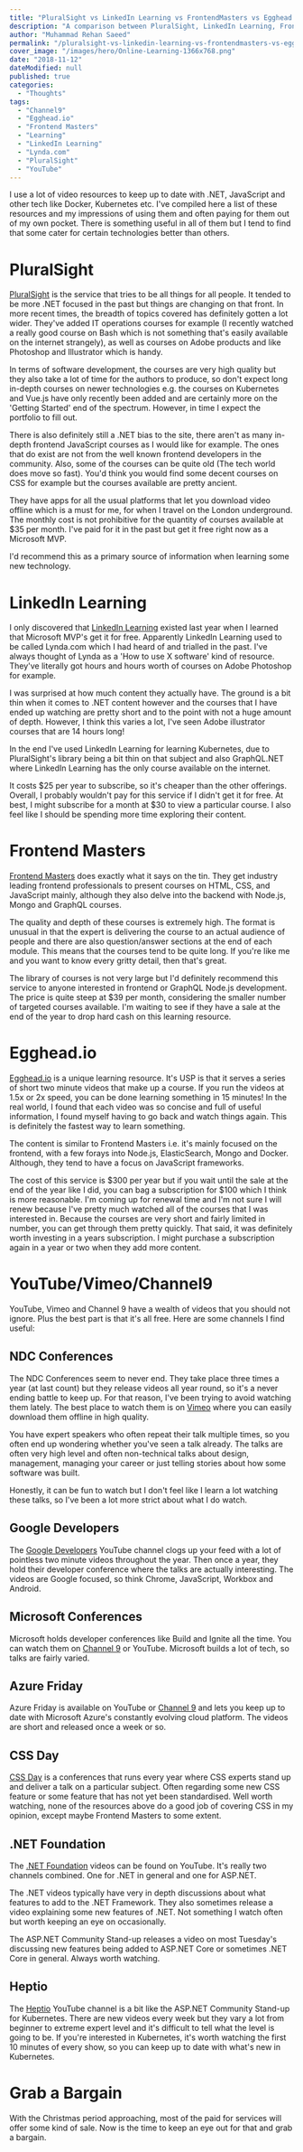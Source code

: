 ```yaml
---
title: "PluralSight vs LinkedIn Learning vs FrontendMasters vs Egghead.io vs YouTube"
description: "A comparison between PluralSight, LinkedIn Learning, Frontend Masters, Egghead.io, YouTube and other resources for software developers."
author: "Muhammad Rehan Saeed"
permalink: "/pluralsight-vs-linkedin-learning-vs-frontendmasters-vs-egghead-io-vs-youtube/"
cover_image: "/images/hero/Online-Learning-1366x768.png"
date: "2018-11-12"
dateModified: null
published: true
categories:
  - "Thoughts"
tags:
  - "Channel9"
  - "Egghead.io"
  - "Frontend Masters"
  - "Learning"
  - "LinkedIn Learning"
  - "Lynda.com"
  - "PluralSight"
  - "YouTube"
---
```


I use a lot of video resources to keep up to date with .NET, JavaScript and other tech like Docker, Kubernetes etc. I've compiled here a list of these resources and my impressions of using them and often paying for them out of my own pocket. There is something useful in all of them but I tend to find that some cater for certain technologies better than others.

# PluralSight

[PluralSight](https://www.pluralsight.com/) is the service that tries to be all things for all people. It tended to be more .NET focused in the past but things are changing on that front. In more recent times, the breadth of topics covered has definitely gotten a lot wider. They've added IT operations courses for example (I recently watched a really good course on Bash which is not something that's easily available on the internet strangely), as well as courses on Adobe products and like Photoshop and Illustrator which is handy.

In terms of software development, the courses are very high quality but they also take a lot of time for the authors to produce, so don't expect long in-depth courses on newer technologies e.g. the courses on Kubernetes and Vue.js have only recently been added and are certainly more on the 'Getting Started' end of the spectrum. However, in time I expect the portfolio to fill out.

There is also definitely still a .NET bias to the site, there aren't as many in-depth frontend JavaScript courses as I would like for example. The ones that do exist are not from the well known frontend developers in the community. Also, some of the courses can be quite old (The tech world does move so fast). You'd think you would find some decent courses on CSS for example but the courses available are pretty ancient.

They have apps for all the usual platforms that let you download video offline which is a must for me, for when I travel on the London underground. The monthly cost is not prohibitive for the quantity of courses available at $35 per month. I've paid for it in the past but get it free right now as a Microsoft MVP.

I'd recommend this as a primary source of information when learning some new technology.

# LinkedIn Learning

I only discovered that [LinkedIn Learning](https://www.linkedin.com/learning/) existed last year when I learned that Microsoft MVP's get it for free. Apparently LinkedIn Learning used to be called Lynda.com which I had heard of and trialled in the past. I've always thought of Lynda as a 'How to use X software' kind of resource. They've literally got hours and hours worth of courses on Adobe Photoshop for example.

I was surprised at how much content they actually have. The ground is a bit thin when it comes to .NET content however and the courses that I have ended up watching are pretty short and to the point with not a huge amount of depth. However, I think this varies a lot, I've seen Adobe illustrator courses that are 14 hours long!

In the end I've used LinkedIn Learning for learning Kubernetes, due to PluralSight's library being a bit thin on that subject and also GraphQL.NET where LinkedIn Learning has the only course available on the internet.

It costs $25 per year to subscribe, so it's cheaper than the other offerings. Overall, I probably wouldn't pay for this service if I didn't get it for free. At best, I might subscribe for a month at $30 to view a particular course. I also feel like I should be spending more time exploring their content.

# Frontend Masters

[Frontend Masters](https://frontendmasters.com/) does exactly what it says on the tin. They get industry leading frontend professionals to present courses on HTML, CSS, and JavaScript mainly, although they also delve into the backend with Node.js, Mongo and GraphQL courses.

The quality and depth of these courses is extremely high. The format is unusual in that the expert is delivering the course to an actual audience of people and there are also question/answer sections at the end of each module. This means that the courses tend to be quite long. If you're like me and you want to know every gritty detail, then that's great.

The library of courses is not very large but I'd definitely recommend this service to anyone interested in frontend or GraphQL Node.js development. The price is quite steep at $39 per month, considering the smaller number of targeted courses available. I'm waiting to see if they have a sale at the end of the year to drop hard cash on this learning resource.

# Egghead.io

[Egghead.io](https://egghead.io) is a unique learning resource. It's USP is that it serves a series of short two minute videos that make up a course. If you run the videos at 1.5x or 2x speed, you can be done learning something in 15 minutes! In the real world, I found that each video was so concise and full of useful information, I found myself having to go back and watch things again. This is definitely the fastest way to learn something.

The content is similar to Frontend Masters i.e. it's mainly focused on the frontend, with a few forays into Node.js, ElasticSearch, Mongo and Docker. Although, they tend to have a focus on JavaScript frameworks.

The cost of this service is $300 per year but if you wait until the sale at the end of the year like I did, you can bag a subscription for $100 which I think is more reasonable. I'm coming up for renewal time and I'm not sure I will renew because I've pretty much watched all of the courses that I was interested in. Because the courses are very short and fairly limited in number, you can get through them pretty quickly. That said, it was definitely worth investing in a years subscription. I might purchase a subscription again in a year or two when they add more content.

# YouTube/Vimeo/Channel9

YouTube, Vimeo and Channel 9 have a wealth of videos that you should not ignore. Plus the best part is that it's all free. Here are some channels I find useful:

## NDC Conferences

The NDC Conferences seem to never end. They take place three times a year (at last count) but they release videos all year round, so it's a never ending battle to keep up. For that reason, I've been trying to avoid watching them lately. The best place to watch them is on [Vimeo](https://vimeo.com/ndcconferences) where you can easily download them offline in high quality.

You have expert speakers who often repeat their talk multiple times, so you often end up wondering whether you've seen a talk already. The talks are often very high level and often non-technical talks about design, management, managing your career or just telling stories about how some software was built.

Honestly, it can be fun to watch but I don't feel like I learn a lot watching these talks, so I've been a lot more strict about what I do watch.

## Google Developers

The [Google Developers](https://www.youtube.com/user/GoogleDevelopers) YouTube channel clogs up your feed with a lot of pointless two minute videos throughout the year. Then once a year, they hold their developer conference where the talks are actually interesting. The videos are Google focused, so think Chrome, JavaScript, Workbox and Android.

## Microsoft Conferences

Microsoft holds developer conferences like Build and Ignite all the time. You can watch them on [Channel 9](https://channel9.msdn.com) or YouTube. Microsoft builds a lot of tech, so talks are fairly varied.

## Azure Friday

Azure Friday is available on YouTube or [Channel 9](https://channel9.msdn.com/Shows/Azure-Friday) and lets you keep up to date with Microsoft Azure's constantly evolving cloud platform. The videos are short and released once a week or so.

## CSS Day

[CSS Day](https://vimeo.com/channels/cssday) is a conferences that runs every year where CSS experts stand up and deliver a talk on a particular subject. Often regarding some new CSS feature or some feature that has not yet been standardised. Well worth watching, none of the resources above do a good job of covering CSS in my opinion, except maybe Frontend Masters to some extent.

## .NET Foundation

The [.NET Foundation](https://www.youtube.com/channel/UCiaZbznpWV1o-KLxj8zqR6A) videos can be found on YouTube. It's really two channels combined. One for .NET in general and one for ASP.NET.

The .NET videos typically have very in depth discussions about what features to add to the .NET Framework. They also sometimes release a video explaining some new features of .NET. Not something I watch often but worth keeping an eye on occasionally.

The ASP.NET Community Stand-up releases a video on most Tuesday's discussing new features being added to ASP.NET Core or sometimes .NET Core in general. Always worth watching.

## Heptio

The [Heptio](https://www.youtube.com/channel/UCjQU5ZI2mHswy7OOsii_URg) YouTube channel is a bit like the ASP.NET Community Stand-up for Kubernetes. There are new videos every week but they vary a lot from beginner to extreme expert level and it's difficult to tell what the level is going to be. If you're interested in Kubernetes, it's worth watching the first 10 minutes of every show, so you can keep up to date with what's new in Kubernetes.

# Grab a Bargain

With the Christmas period approaching, most of the paid for services will offer some kind of sale. Now is the time to keep an eye out for that and grab a bargain.
